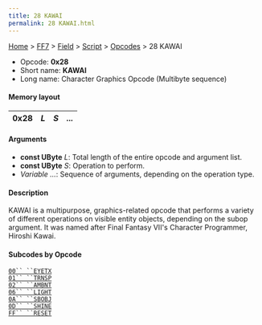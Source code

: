 ```yaml
---
title: 28 KAWAI
permalink: 28 KAWAI.html
---
```


[Home](../../../../Main%20Page.md) > [FF7](../../../../FF7.md) > [Field](../../../Field.md) > [Script](../../Script.md) > [Opcodes](../Opcodes.md) > 28 KAWAI

-   Opcode: **0x28**
-   Short name: **KAWAI**
-   Long name: Character Graphics Opcode (Multibyte sequence)

#### Memory layout

| 0x28 | *L* | *S* | *...* |
|------|-----|-----|-------|

#### Arguments

-   **const UByte** *L*: Total length of the entire opcode and argument
    list.
-   **const UByte** *S*: Operation to perform.
-   *Variable ...*: Sequence of arguments, depending on the operation
    type.

#### Description

KAWAI is a multipurpose, graphics-related opcode that performs a variety
of different operations on visible entity objects, depending on the
subop argument. It was named after Final Fantasy VII's Character
Programmer, Hiroshi Kawai.

#### Subcodes by Opcode

[`00`` ``EYETX`][]  
[`01`` ``TRNSP`][]  
[`02`` ``AMBNT`][]  
[`06`` ``LIGHT`][]  
[`0A`` ``SBOBJ`][]  
[`0D`` ``SHINE`][]  
[`FF`` ``RESET`][]

  [`00`` ``EYETX`]: 28%20KAWAI/00%20EYETX.md
    "wikilink"
  [`01`` ``TRNSP`]: 28%20KAWAI/01%20TRNSP.md
    "wikilink"
  [`02`` ``AMBNT`]: 28%20KAWAI/02%20AMBNT.md
    "wikilink"
  [`06`` ``LIGHT`]: 28%20KAWAI/06%20LIGHT.md
    "wikilink"
  [`0A`` ``SBOBJ`]: 28%20KAWAI/0A%20SBOBJ.md
    "wikilink"
  [`0D`` ``SHINE`]: 28%20KAWAI/0D%20SHINE.md
    "wikilink"
  [`FF`` ``RESET`]: 28%20KAWAI/FF%20RESET.md
    "wikilink"
